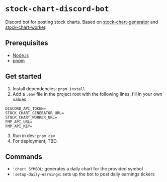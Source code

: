 # `stock-chart-discord-bot`

Discord bot for posting stock charts. Based on [stock-chart-generator](https://github.com/e0/stock-chart-generator) and [stock-chart-worker](https://github.com/e0/stock-chart-worker).

## Prerequisites

- [Node.js](https://nodejs.org/en/)
- [pnpm](https://pnpm.io)

## Get started

1. Install dependencies: `pnpm install`
2. Add a `.env` file in the project root with the following lines, fill in your own values.

```
DISCORD_API_TOKEN=
STOCK_CHART_GENERATOR_URL=
STOCK_CHART_WORKER_URL=
FMP_API_URL=
FMP_API_KEY=
```

3. Run in dev: `pnpm dev`
4. For deployment, TBD.

## Commands

- `!chart SYMBOL`: generates a daily chart for the provided symbol
- `!setup-daily-earnings`: sets up the bot to post daily earnings tickers
